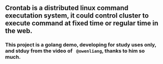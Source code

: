 ## Crontab is a distributed linux command executation system, it could control cluster to execute command at fixed time or regular time in the web.

### This project is a golang demo, developing for study uses only, and stduy from the video of ` @owenliang`, thanks  to him so much.

